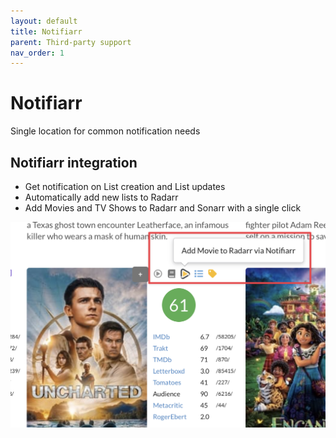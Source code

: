 ```yaml
---
layout: default
title: Notifiarr
parent: Third-party support
nav_order: 1
---
```


# Notifiarr

Single location for common notification needs

## Notifiarr integration

- Get notification on List creation and List updates
- Automatically add new lists to Radarr
- Add Movies and TV Shows to Radarr and Sonarr with a single click


<img src="/assets/images/notifiarr.png" alt="Notifiarr integration" width="600"/>

